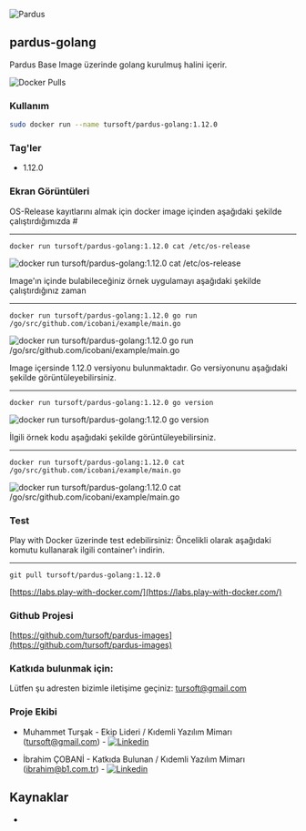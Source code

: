 ![Pardus](https://raw.githubusercontent.com/tursoft/pardus-images/master/_resources/images/docker.pardus-golang.small.png)
## pardus-golang

Pardus Base Image üzerinde golang kurulmuş halini içerir.

![Docker Pulls](https://img.shields.io/docker/pulls/tursoft/pardus-golang.svg)

### Kullanım
```sh
sudo docker run --name tursoft/pardus-golang:1.12.0
```

### Tag'ler
* 1.12.0


### Ekran Görüntüleri
OS-Release kayıtlarını almak için docker image içinden aşağıdaki şekilde çalıştırdığımızda #


----------

`docker run tursoft/pardus-golang:1.12.0 cat /etc/os-release` 


![docker run tursoft/pardus-golang:1.12.0 cat /etc/os-release](https://raw.githubusercontent.com/tursoft/pardus-images/master/images-ready/pardus-golang/1.12.0/resources/screenshoots/resources/screenshoots/pardus-golang-os-release.png)


Image'ın içinde bulabileceğiniz örnek uygulamayı aşağıdaki şekilde çalıştırdığınız zaman


----------

`docker run tursoft/pardus-golang:1.12.0 go run /go/src/github.com/icobani/example/main.go`

![docker run tursoft/pardus-golang:1.12.0 go run /go/src/github.com/icobani/example/main.go](https://raw.githubusercontent.com/tursoft/pardus-images/master/images-ready/pardus-golang/1.12.0/resources/screenshoots/pardus-golang-run.example.png)


Image içersinde 1.12.0 versiyonu bulunmaktadır. Go versiyonunu aşağıdaki şekilde görüntüleyebilirsiniz.

----------

`docker run tursoft/pardus-golang:1.12.0 go version`

![docker run tursoft/pardus-golang:1.12.0 go version](https://raw.githubusercontent.com/tursoft/pardus-images/master/images-ready/pardus-golang/1.12.0/resources/screenshoots/pardus-golang-go-version.png)


İlgili örnek kodu aşağıdaki şekilde görüntüleyebilirsiniz.

----------

`docker run tursoft/pardus-golang:1.12.0 cat /go/src/github.com/icobani/example/main.go`

![docker run tursoft/pardus-golang:1.12.0 cat /go/src/github.com/icobani/example/main.go](https://raw.githubusercontent.com/tursoft/pardus-images/master/images-ready/pardus-golang/1.12.0/resources/screenshoots/pardus-golang-example.go.png)


### Test

Play with Docker üzerinde test edebilirsiniz:
Öncelikli olarak aşağıdaki komutu kullanarak ilgili container'ı indirin.

----------

`git pull tursoft/pardus-golang:1.12.0`

[https://labs.play-with-docker.com/](https://labs.play-with-docker.com/)

### Github Projesi
[https://github.com/tursoft/pardus-images](https://github.com/tursoft/pardus-images)

### Katkıda bulunmak için:
Lütfen şu adresten bizimle iletişime geçiniz: tursoft@gmail.com

### Proje Ekibi
* Muhammet Turşak - Ekip Lideri / Kıdemli Yazılım Mimarı (tursoft@gmail.com) - [![Linkedin](https://raw.githubusercontent.com/tursoft/pardus-images/master/_resources/images/linkedin-icon.18x18.png)](https://www.linkedin.com/in/tursoft/)

* İbrahim ÇOBANİ - Katkıda Bulunan / Kıdemli Yazılım Mimarı (ibrahim@b1.com.tr) - [![Linkedin](https://raw.githubusercontent.com/tursoft/pardus-images/master/_resources/images/linkedin-icon.18x18.png)](https://www.linkedin.com/in/ibrahimcobani/)

## Kaynaklar
* 